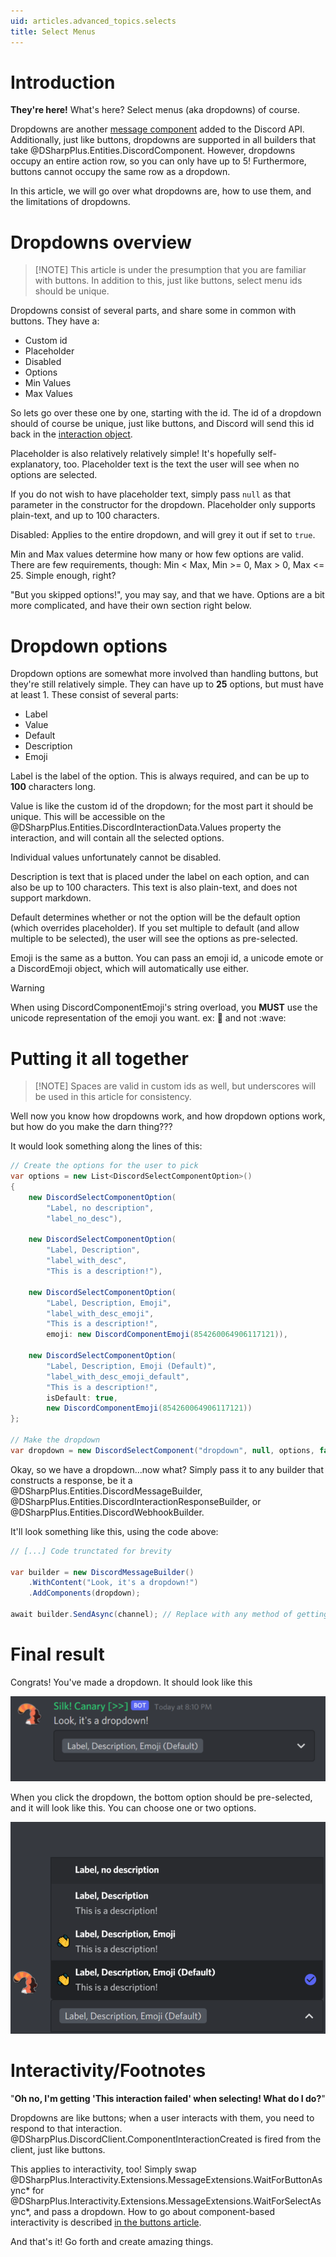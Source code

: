 ```yaml
---
uid: articles.advanced_topics.selects
title: Select Menus
---
```

# Introduction

**They're here!** What's here? Select menus (aka dropdowns) of course.

Dropdowns are another [message component][0] added to the Discord API. Additionally, just like buttons, dropdowns are
supported in all builders that take @DSharpPlus.Entities.DiscordComponent. However, dropdowns occupy an entire action
row, so you can only have up to 5! Furthermore, buttons cannot occupy the same row as a dropdown.

In this article, we will go over what dropdowns are, how to use them, and the limitations of dropdowns.

# Dropdowns overview
>
> [!NOTE]
> This article is under the presumption that you are familiar with buttons.
> In addition to this, just like buttons, select menu ids should be unique.

Dropdowns consist of several parts, and share some in common with buttons. They have a:

- Custom id
- Placeholder
- Disabled
- Options
- Min Values
- Max Values

So lets go over these one by one, starting with the id. The id of a dropdown should of course be unique, just like
buttons, and Discord will send this id back in the [interaction object][1].

Placeholder is also relatively relatively simple! It's hopefully self-explanatory, too. Placeholder text is the text the
user will see when no options are selected.

If you do not wish to have placeholder text, simply pass `null` as that parameter in the constructor for the dropdown.
Placeholder only supports plain-text, and up to 100 characters.

Disabled: Applies to the entire dropdown, and will grey it out if set to `true`.

Min and Max values determine how many or how few options are valid. There are few requirements, though: Min < Max, Min
\>= 0, Max > 0, Max <= 25. Simple enough, right?

"But you skipped options!", you may say, and that we have. Options are a bit more complicated, and have their own
section right below.

# Dropdown options

Dropdown options are somewhat more involved than handling buttons, but they're still relatively simple. They can have up
to **25** options, but must have at least 1. These consist of several parts:

- Label
- Value
- Default
- Description
- Emoji

Label is the label of the option. This is always required, and can be up to **100** characters long.

Value is like the custom id of the dropdown; for the most part it should be unique. This will be accessible on the
@DSharpPlus.Entities.DiscordInteractionData.Values property the interaction, and will contain all the selected options.

Individual values unfortunately cannot be disabled.

Description is text that is placed under the label on each option, and can also be up to 100 characters. This text is
also plain-text, and does not support markdown.

Default determines whether or not the option will be the default option (which overrides placeholder). If you set
multiple to default (and allow multiple to be selected), the user will see the options as pre-selected.

Emoji is the same as a button. You can pass an emoji id, a unicode emote or a DiscordEmoji object, which will
automatically use either.

> [!WARNING]
> When using DiscordComponentEmoji's string overload, you **MUST** use the unicode representation of the emoji you want.
> ex: 👋 and not \:wave\:

# Putting it all together
>
> [!NOTE]
> Spaces are valid in custom ids as well, but underscores will be used in this article for consistency.

Well now you know how dropdowns work, and how dropdown options work, but how do you make the darn thing???

It would look something along the lines of this:

```cs
// Create the options for the user to pick
var options = new List<DiscordSelectComponentOption>()
{
    new DiscordSelectComponentOption(
        "Label, no description",
        "label_no_desc"),

    new DiscordSelectComponentOption(
        "Label, Description",
        "label_with_desc",
        "This is a description!"),

    new DiscordSelectComponentOption(
        "Label, Description, Emoji",
        "label_with_desc_emoji",
        "This is a description!",
        emoji: new DiscordComponentEmoji(854260064906117121)),

    new DiscordSelectComponentOption(
        "Label, Description, Emoji (Default)",
        "label_with_desc_emoji_default",
        "This is a description!",
        isDefault: true,
        new DiscordComponentEmoji(854260064906117121))
};

// Make the dropdown
var dropdown = new DiscordSelectComponent("dropdown", null, options, false, 1, 2);
```

Okay, so we have a dropdown...now what? Simply pass it to any builder that constructs a response, be it a
@DSharpPlus.Entities.DiscordMessageBuilder, @DSharpPlus.Entities.DiscordInteractionResponseBuilder, or
@DSharpPlus.Entities.DiscordWebhookBuilder.

It'll look something like this, using the code above:

```cs
// [...] Code trunctated for brevity

var builder = new DiscordMessageBuilder()
    .WithContent("Look, it's a dropdown!")
    .AddComponents(dropdown);

await builder.SendAsync(channel); // Replace with any method of getting a channel. //
```

# Final result

Congrats! You've made a dropdown. It should look like this

![SelectImageOne][2]

When you click the dropdown, the bottom option should be pre-selected, and it will look like this. You can choose one or
two options.

![SelectImageTwo][3]

# Interactivity/Footnotes

"**Oh no, I'm getting 'This interaction failed' when selecting! What do I do?**"

Dropdowns are like buttons; when a user interacts with them, you need to respond to that interaction.
@DSharpPlus.DiscordClient.ComponentInteractionCreated is fired from the client, just like buttons.

This applies to interactivity, too! Simply swap
@DSharpPlus.Interactivity.Extensions.MessageExtensions.WaitForButtonAsync* for
@DSharpPlus.Interactivity.Extensions.MessageExtensions.WaitForSelectAsync*, and pass a dropdown. How to go about
component-based interactivity is described [in the buttons article][4].

And that's it! Go forth and create amazing things.

<!-- LINKS -->
[0]:  https://discord.dev/interactions/message-components
[1]:  https://discord.dev/interactions/slash-commands#interaction
[2]:  ../../images/advanced_topics_selects_01.png
[3]:  ../../images/advanced_topics_selects_02.png
[4]:  xref:articles.advanced_topics.buttons
